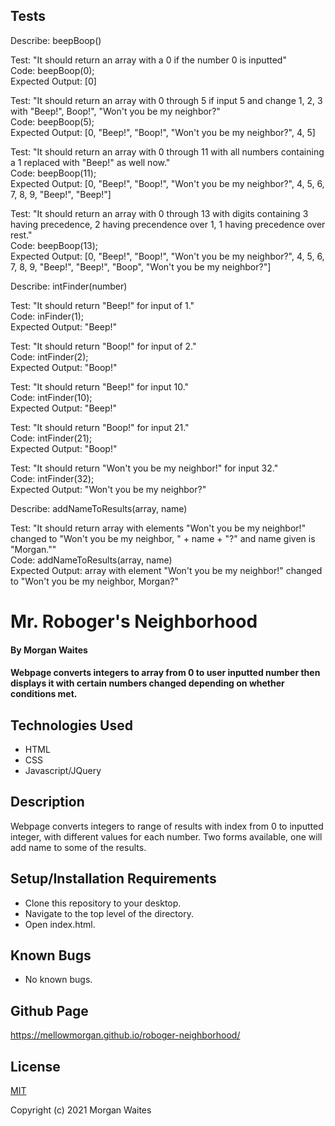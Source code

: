 ## Tests

Describe: beepBoop()

Test: "It should return an array with a 0 if the number 0 is inputted"<br>
Code: beepBoop(0);<br>
Expected Output: [0]<br>

Test: "It should return an array with 0 through 5 if input 5 and change 1, 2, 3 with "Beep!", Boop!", "Won't you be my neighbor?"<br>
Code: beepBoop(5);<br>
Expected Output: [0, "Beep!", "Boop!", "Won't you be my neighbor?", 4, 5]<br>

Test: "It should return an array with 0 through 11 with all numbers containing a 1 replaced with "Beep!" as well now."<br>
Code: beepBoop(11);<br>
Expected Output: [0, "Beep!", "Boop!", "Won't you be my neighbor?", 4, 5, 6, 7, 8, 9, "Beep!", "Beep!"]<br>

Test: "It should return an array with 0 through 13 with digits containing 3 having precedence, 2 having precendence over 1, 1 having precedence over rest."<br>
Code: beepBoop(13);<br>
Expected Output: [0, "Beep!", "Boop!", "Won't you be my neighbor?", 4, 5, 6, 7, 8, 9, "Beep!", "Beep!", "Boop", "Won't you be my neighbor?"]<br>

Describe: intFinder(number)

Test: "It should return "Beep!" for input of 1."<br>
Code: inFinder(1);<br>
Expected Output: "Beep!"<br>

Test: "It should return "Boop!" for input of 2."<br>
Code: intFinder(2);<br>
Expected Output: "Boop!"<br>

Test: "It should return "Beep!" for input 10."<br>
Code: intFinder(10);<br>
Expected Output: "Beep!"<br>

Test: "It should return "Boop!" for input 21."<br>
Code: intFinder(21);<br>
Expected Output: "Boop!"<br>

Test: "It should return "Won't you be my neighbor!" for input 32."<br>
Code: intFinder(32);<br>
Expected Output: "Won't you be my neighbor?"<br>

Describe: addNameToResults(array, name)<br>

Test: "It should return array with elements "Won't you be my neighbor!" changed to  "Won't you be my neighbor, " + name + "?" and name given is "Morgan."" <br>
Code: addNameToResults(array, name) <br>
Expected Output: array with element "Won't you be my neighbor!" changed to  "Won't you be my neighbor, Morgan?"<br>


# Mr. Roboger's Neighborhood

#### By Morgan Waites

#### Webpage converts integers to array from 0 to user inputted number then displays it with certain numbers changed depending on whether conditions met.

## Technologies Used

* HTML
* CSS
* Javascript/JQuery

## Description

Webpage converts integers to range of results with index from 0 to inputted integer, with different values for each number. Two forms available, one will add name to some of the results.

## Setup/Installation Requirements

* Clone this repository to your desktop.
* Navigate to the top level of the directory.
* Open index.html.

## Known Bugs

* No known bugs.

## Github Page

https://mellowmorgan.github.io/roboger-neighborhood/

## License

[MIT](https://opensource.org/licenses/MIT)

Copyright (c) 2021 Morgan Waites